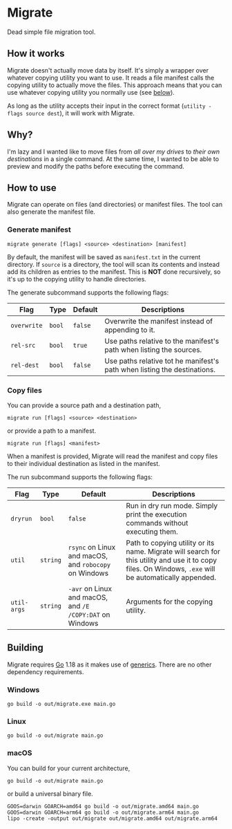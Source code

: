 # Migrate

Dead simple file migration tool.

## How it works

Migrate doesn't actually move data by itself.
It's simply a wrapper over whatever copying utility you want to use.
It reads a file manifest calls the copying utility to actually move the files.
This approach means that you can use whatever copying utility you normally use (see [below](#copy-files)).

As long as the utility accepts their input in the correct format (`utility -flags source dest`), it will work with Migrate.

## Why?

I'm lazy and I wanted like to move files from _all over my drives_ to _their own destinations_ in a single command.
At the same time, I wanted to be able to preview and modify the paths before executing the command.

## How to use

Migrate can operate on files (and directories) or manifest files.
The tool can also generate the manifest file.

### Generate manifest

``` shell
migrate generate [flags] <source> <destination> [manifest]
```

By default, the manifest will be saved as `manifest.txt` in the current directory.
If `source` is a directory, the tool will scan its contents and instead add its children as entries to the manifest.
This is **NOT** done recursively, so it's up to the copying utility to handle directories.

The generate subcommand supports the following flags:

| Flag        | Type   | Default | Descriptions                                                             |
|-------------|--------|---------|--------------------------------------------------------------------------|
| `overwrite` | `bool` | `false` | Overwrite the manifest instead of appending to it.                       |
| `rel-src`   | `bool` | `true`  | Use paths relative to the manifest's path when listing the sources.      |
| `rel-dest`  | `bool` | `false` | Use paths relative tot he manifest's path when listing the destinations. |

### Copy files

You can provide a source path and a destination path,

``` shell
migrate run [flags] <source> <destination>
```

or provide a path to a manifest.

``` shell
migrate run [flags] <manifest>
```

When a manifest is provided, Migrate will read the manifest and copy files to their individual destination as listed in the manifest.

The run subcommand supports the following flags:

| Flag        | Type     | Default                                                  | Descriptions                                                                                                                                           |
|-------------|----------|----------------------------------------------------------|--------------------------------------------------------------------------------------------------------------------------------------------------------|
| `dryrun`    | `bool`   | `false`                                                  | Run in dry run mode. Simply print the execution commands without executing them.                                                                       |
| `util`      | `string` | `rsync` on Linux and macOS, and `robocopy` on Windows    | Path to copying utility or its name. Migrate will search for this utility and use it to copy files. On Windows, `.exe` will be automatically appended. |
| `util-args` | `string` | `-avr` on Linux and macOS, and `/E /COPY:DAT` on Windows | Arguments for the copying utility.                                                                                                                     |

## Building

Migrate requires [Go](https://go.dev/) 1.18 as it makes use of [generics](https://go.dev/blog/intro-generics).
There are no other dependency requirements.

### Windows

``` shell
go build -o out/migrate.exe main.go
```

### Linux

``` shell
go build -o out/migrate main.go
```

### macOS

You can build for your current architecture,

``` shell
go build -o out/migrate main.go
```

or build a universal binary file.

``` shell
GOOS=darwin GOARCH=amd64 go build -o out/migrate.amd64 main.go
GOOS=darwin GOARCH=arm64 go build -o out/migrate.arm64 main.go
lipo -create -output out/migrate out/migrate.amd64 out/migrate.arm64
```
